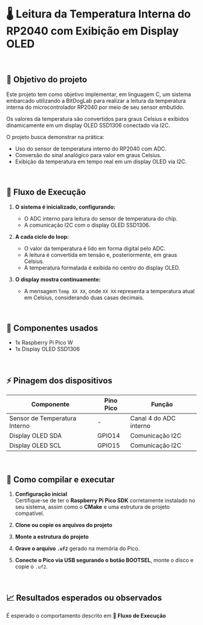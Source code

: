 # 🌡️ Leitura da Temperatura Interna do RP2040 com Exibição em Display OLED
<br>

## 🎯 Objetivo do projeto

Este projeto tem como objetivo implementar, em linguagem C, um sistema embarcado utilizando a BitDogLab para realizar a leitura da temperatura interna do microcontrolador RP2040 por meio de seu sensor embutido.

Os valores da temperatura são convertidos para graus Celsius e exibidos dinamicamente em um display OLED SSD1306 conectado via I2C.

O projeto busca demonstrar na prática:

- Uso do sensor de temperatura interno do RP2040 com ADC.
- Conversão do sinal analógico para valor em graus Celsius.
- Exibição da temperatura em tempo real em um display OLED via I2C.
<br>

## 🔁 Fluxo de Execução

1. **O sistema é inicializado, configurando:**
   - O ADC interno para leitura do sensor de temperatura do chip.
   - A comunicação I2C com o display OLED SSD1306.

2. **A cada ciclo do loop:**
   - O valor da temperatura é lido em forma digital pelo ADC.
   - A leitura é convertida em tensão e, posteriormente, em graus Celsius.
   - A temperatura formatada é exibida no centro do display OLED.

3. **O display mostra continuamente:**
   - A mensagem `Temp XX XX`, onde `XX XX` representa a temperatura atual em Celsius, considerando duas casas decimais.
<br>

## 🧩 Componentes usados

- 1x Raspberry Pi Pico W  
- 1x Display OLED SSD1306 
<br>

## ⚡ Pinagem dos dispositivos

| Componente         | Pino Pico | Função                         |
|--------------------|-----------|---------------------------------|
| Sensor de Temperatura Interno |  -        |  Canal 4 do ADC interno         |
| Display OLED SDA   | GPIO14    | Comunicação I2C                |
| Display OLED SCL   | GPIO15    | Comunicação I2C                |
<br>

## 🧪 Como compilar e executar

1. **Configuração inicial**  
   Certifique-se de ter o **Raspberry Pi Pico SDK** corretamente instalado no seu sistema, assim como o **CMake** e uma estrutura de projeto compatível.

2. **Clone ou copie os arquivos do projeto**

3. **Monte a estrutura do projeto**

4. **Grave o arquivo `.uf2`** gerado na memória do Pico.

5. **Conecte o Pico via USB segurando o botão BOOTSEL**, monte o disco e copie o `.uf2`.
<br>

## 📈 Resultados esperados ou observados
É esperado o comportamento descrito em **🔁 Fluxo de Execução**